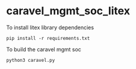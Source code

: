 # caravel_mgmt_soc_litex

To install litex library dependencies
```
pip install -r requirements.txt
```
To build the caravel mgmt soc

```
python3 caravel.py
```